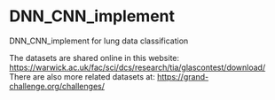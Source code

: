 # DNN_CNN_implement
DNN_CNN_implement for lung data classification


The datasets are shared online in this website:
https://warwick.ac.uk/fac/sci/dcs/research/tia/glascontest/download/
There are also more related datasets at:
https://grand-challenge.org/challenges/
